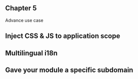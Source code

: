 ## Chapter 5
Advance use case
## Inject CSS & JS to application scope
## Multilingual i18n
## Gave your module a specific subdomain
